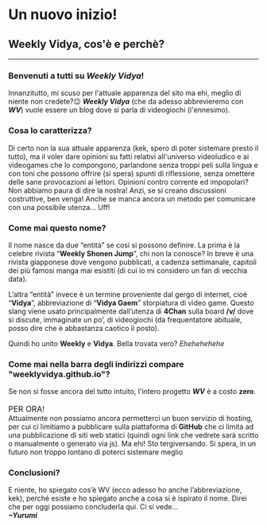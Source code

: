 # Un nuovo inizio!

## Weekly Vidya, cos'è e perchè?

---

### Benvenuti a tutti su ***Weekly Vidya***! 
Innanzitutto, mi scuso per l'attuale apparenza del sito ma ehi, meglio di niente non credete?😉 
***Weekly Vidya*** (che da adesso abbrevieremo con ***WV***) vuole essere un blog dove si parla di videogiochi (l'ennesimo). 

### Cosa lo caratterizza? 
Di certo non la sua attuale apparenza (kek, spero di poter sistemare presto il tutto), ma il voler dare opinioni su fatti relativi all'universo videoludico e ai videogames che lo compongono, parlandone senza troppi peli sulla lingua e con toni che possono offrire (si spera) spunti di riflessione, senza omettere delle sane provocazioni ai lettori. Opinioni contro corrente ed impopolari? Non abbiamo paura di dire la nostra! Anzi, se si creano discussioni costruttive, ben venga! Anche se manca ancora un metodo per comunicare con una possibile utenza… Uff!

### Come mai questo nome?
Il nome nasce da due “entità” se così si possono definire. 
La prima è la celebre rivista “**Weekly Shonen Jump**”, chi non la conosce? In breve è una rivista giapponese dove vengono pubblicati, a cadenza settimanale, capitoli dei più famosi manga mai esistiti (di cui io mi considero un fan di vecchia data). 

L’altra “entità” invece è un termine proveniente dal gergo di internet, cioè “**Vidya**”, abbreviazione di “**Vidya Gaem**” storpiatura di video game. Questo slang viene usato principalmente dall’utenza di **4Chan** sulla board **/v/** dove si discute, immaginate un po’, di videogiochi (da frequentatore abituale, posso dire che è abbastanza caotico il posto).

Quindi ho unito **Weekly** e **Vidya**. Bella trovata vero? _Ehehehehehe_

### Come mai nella barra degli indirizzi compare "weeklyvidya.github.io"?
Se non si fosse ancora del tutto intuito, l'intero progetto ***WV*** è a costo **zero**.  
<br><font size="3em">PER ORA!</font><br>
Attualmente non possiamo ancora permetterci un buon servizio di hosting, per cui ci limitiamo a pubblicare sulla piattaforma di **GitHub** che ci limita ad una pubblicazione di siti web statici (quindi ogni link che vedrete sarà scritto o manualmente o generato via js). Ma ehi! Sto tergiversando. Si spera, in un futuro non troppo lontano di poterci sistemare meglio

### Conclusioni?
E niente, ho spiegato cos’è WV (ecco adesso ho anche l’abbreviazione, kek), perché esiste e ho spiegato anche a cosa si è ispirato il nome. Direi che per oggi possiamo concluderla qui. Ci si vede...  
***~Yurumi***
  